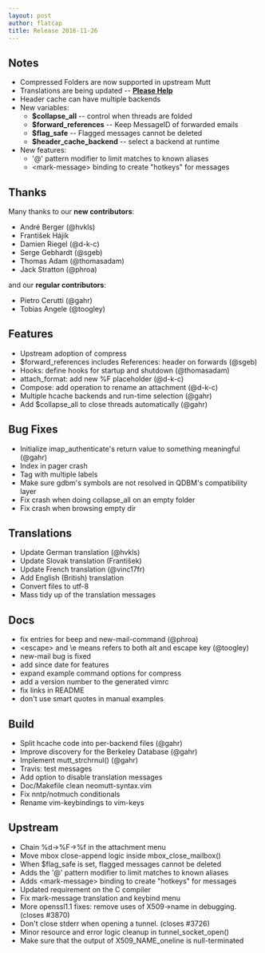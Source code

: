 ```yaml
---
layout: post
author: flatcap
title: Release 2016-11-26
---
```


## Notes

- Compressed Folders are now supported in upstream Mutt
- Translations are being updated --
  [**Please Help**](https://www.neomutt.org/translate)
- Header cache can have multiple backends
- New variables:
  - **$collapse_all** -- control when threads are folded
  - **$forward_references** -- Keep MessageID of forwarded emails
  - **$flag_safe** -- Flagged messages cannot be deleted
  - **$header_cache_backend** -- select a backend at runtime
- New features:
  - '@' pattern modifier to limit matches to known aliases
  - \<mark-message\> binding to create "hotkeys" for messages

## Thanks

Many thanks to our **new contributors**:

- André Berger (@hvkls)
- František Hájik
- Damien Riegel (@d-k-c)
- Serge Gebhardt (@sgeb)
- Thomas Adam (@thomasadam)
- Jack Stratton (@phroa)

and our **regular contributors**:

- Pietro Cerutti (@gahr)
- Tobias Angele (@toogley)

##  Features

- Upstream adoption of compress
- $forward_references includes References: header on forwards
  (@sgeb)
- Hooks: define hooks for startup and shutdown
  (@thomasadam)
- attach_format: add new %F placeholder (@d-k-c)
- Compose: add operation to rename an attachment
  (@d-k-c)
- Multiple hcache backends and run-time selection
  (@gahr)
- Add $collapse_all to close threads automatically
  (@gahr)

##  Bug Fixes

- Initialize imap_authenticate's return value to something meaningful
  (@gahr)
- Index in pager crash
- Tag with multiple labels
- Make sure gdbm's symbols are not resolved in QDBM's compatibility layer
- Fix crash when doing collapse_all on an empty folder
- Fix crash when browsing empty dir

##  Translations

- Update German translation (@hvkls)
- Update Slovak translation (František)
- Update French translation (@vinc17fr)
- Add English (British) translation
- Convert files to utf-8
- Mass tidy up of the translation messages

##  Docs

- fix entries for beep and new-mail-command
  (@phroa)
- \<escape\> and \e means refers to both alt and escape key
  (@toogley)
- new-mail bug is fixed
- add since date for features
- expand example command options for compress
- add a version number to the generated vimrc
- fix links in README
- don't use smart quotes in manual examples

##  Build

- Split hcache code into per-backend files (@gahr)
- Improve discovery for the Berkeley Database
  (@gahr)
- Implement mutt_strchrnul() (@gahr)
- Travis: test messages
- Add option to disable translation messages
- Doc/Makefile clean neomutt-syntax.vim
- Fix nntp/notmuch conditionals
- Rename vim-keybindings to vim-keys

##  Upstream

- Chain %d-\>%F-\>%f in the attachment menu
- Move mbox close-append logic inside mbox_close_mailbox()
- When $flag_safe is set, flagged messages cannot be deleted
- Adds the '@' pattern modifier to limit matches to known aliases
- Adds \<mark-message\> binding to create "hotkeys" for messages
- Updated requirement on the C compiler
- Fix mark-message translation and keybind menu
- More openssl1.1 fixes: remove uses of X509-\>name in debugging. (closes #3870)
- Don't close stderr when opening a tunnel. (closes #3726)
- Minor resource and error logic cleanup in tunnel_socket_open()
- Make sure that the output of X509_NAME_oneline is null-terminated

